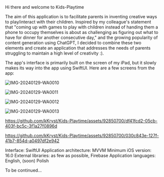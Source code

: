 Hi there and welcome to Kids-Playtime

The aim of this application is to facilitate parents in inventing creative ways to play/interact with their children. 
Inspired by my colleague's statement that "coming up with games to play with children instead of handing them a phone to occupy themselves is about as challenging as figuring out what to have for dinner for another consecutive day," 
and the growing popularity of content generation using ChatGPT, I decided to combine these two elements and create an application that addresses the needs of parents struggling to maintain a high level of creativity :).

The app's interface is primarily built on the screen of my iPad, but it slowly makes its way into the app using SwiftUI. Here are a few screens from the app:

![IMG-20240129-WA0010](https://github.com/kKryst/Kids-Playtime/assets/92850700/2cd7c17b-0887-48d5-b84d-ecbbb2aafde3)   

![IMG-20240129-WA0011](https://github.com/kKryst/Kids-Playtime/assets/92850700/adbccd00-d4f2-482c-b056-9aee2176280f)<br>

![IMG-20240129-WA0012](https://github.com/kKryst/Kids-Playtime/assets/92850700/24e0d27a-de89-42ce-b9f0-0fae3aff19f4) 

![IMG-20240129-WA0013](https://github.com/kKryst/Kids-Playtime/assets/92850700/032e4c84-d2a2-4fcb-a117-892a638dfd66)<br>



https://github.com/kKryst/Kids-Playtime/assets/92850700/df41fcd2-05cb-403f-bc5c-3f1a27f0896d

https://github.com/kKryst/Kids-Playtime/assets/92850700/030c843e-127f-41b7-854d-a0497df2e942


Interface: SwiftUI
Application architecture: MVVM
Minimum iOS version: 16.0
External libraries: as few as possible, Firebase
Application languages: English, (soon) Polish


To be continued...

